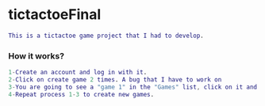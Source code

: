 # tictactoeFinal
```m
This is a tictactoe game project that I had to develop.
```

### How it works?
```m
1-Create an account and log in with it.
2-Click on create game 2 times. A bug that I have to work on
3-You are going to see a "game 1" in the "Games" list, click on it and you are goin to see the board.
4-Repeat process 1-3 to create new games.
```
